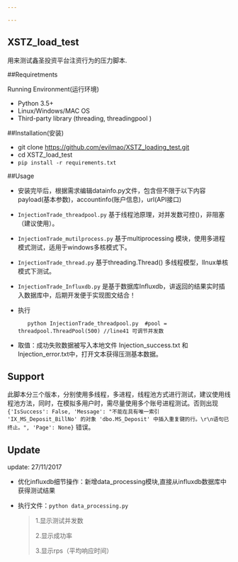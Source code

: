 ```yaml
---

---
```


## XSTZ_load_test

用来测试鑫圣投资平台注资行为的压力脚本.

##Requiretments

Running Environment(运行环境)

*  Python 3.5+ 
*  Linux/Windows/MAC OS
*  Third-party library (threading, threadingpool )

##Installation(安装)

*  git clone  <https://github.com/evilmao/XSTZ_loading_test.git>
*  cd XSTZ_load_test
*  `pip install -r requirements.txt`

##Usage 

*  安装完毕后，根据需求编辑datainfo.py文件，包含但不限于以下内容 payload(基本参数)，accountinfo(账户信息)，url(API接口)

*  `InjectionTrade_threadpool.py` 基于线程池原理，对并发数可控()，非阻塞（建议使用）。

*  `InjectionTrade_mutilprocess.py` 基于multiprocessing 模块，使用多进程模式测试，适用于windows多核模式下。

*  `InjectionTrade_thread.py` 基于threading.Thread() 多线程模型，lInux单核模式下测试。

*  `InjectionTrade_Influxdb.py` 是基于数据库Influxdb，讲返回的结果实时插入数据库中，后期开发便于实现图文结合！

*  执行

    ```shell
       python InjectionTrade_threadpool.py  #pool = threadpool.ThreadPool(500) //line41 可调节并发数
    ```

*  取值：成功失败数据被写入本地文件 Injection_success.txt 和Injection_error.txt中，打开文本获得压测基本数据。

## Support 

此脚本分三个版本，分别使用多线程，多进程，线程池方式进行测试，建议使用线程池方法，同时，在模拟多用户时，需尽量使用多个账号进程测试。否则出现 `{'IsSuccess': False, 'Message': "不能在具有唯一索引 'IX_MS_Deposit_BillNo' 的对象 'dbo.MS_Deposit' 中插入重复键的行。\r\n语句已终止。", 'Page': None}` 错误。



## Update

update: 27/11/2017

-  优化influxdb细节操作：新增data_processing模块,直接从influxdb数据库中获得测试结果

-  执行文件：`python data_processing.py`

   >  1.显示测试并发数
   >
   >  2.显示成功率
   >
   >  3.显示rps（平均响应时间）

   ​

